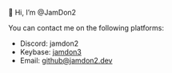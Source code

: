 👋 Hi, I’m @JamDon2

You can contact me on the following platforms:
- Discord: jamdon2
- Keybase: [jamdon3](https://keybase.io/jamdon3/)
- Email: github@jamdon2.dev

<!---
JamDon2/JamDon2 is a ✨ special ✨ repository because its `README.md` (this file) appears on your GitHub profile.
You can click the Preview link to take a look at your changes.
--->

